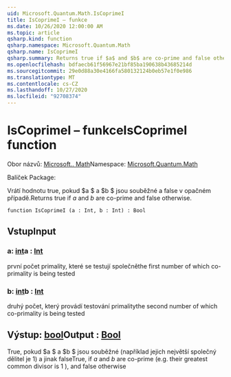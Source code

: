 ```yaml
---
uid: Microsoft.Quantum.Math.IsCoprimeI
title: IsCoprimeI – funkce
ms.date: 10/26/2020 12:00:00 AM
ms.topic: article
qsharp.kind: function
qsharp.namespace: Microsoft.Quantum.Math
qsharp.name: IsCoprimeI
qsharp.summary: Returns true if $a$ and $b$ are co-prime and false otherwise.
ms.openlocfilehash: bdfaecb61f56967e21bf85ba190638b43685214d
ms.sourcegitcommit: 29e0d88a30e4166fa580132124b0eb57e1f0e986
ms.translationtype: MT
ms.contentlocale: cs-CZ
ms.lasthandoff: 10/27/2020
ms.locfileid: "92708374"
---
```

# <a name="iscoprimei-function"></a><span data-ttu-id="df1a8-102">IsCoprimeI – funkce</span><span class="sxs-lookup"><span data-stu-id="df1a8-102">IsCoprimeI function</span></span>

<span data-ttu-id="df1a8-103">Obor názvů: [Microsoft.. Math](xref:Microsoft.Quantum.Math)</span><span class="sxs-lookup"><span data-stu-id="df1a8-103">Namespace: [Microsoft.Quantum.Math](xref:Microsoft.Quantum.Math)</span></span>

<span data-ttu-id="df1a8-104">Balíček [](https://nuget.org/packages/)</span><span class="sxs-lookup"><span data-stu-id="df1a8-104">Package: [](https://nuget.org/packages/)</span></span>


<span data-ttu-id="df1a8-105">Vrátí hodnotu true, pokud $a $ a $b $ jsou souběžné a false v opačném případě.</span><span class="sxs-lookup"><span data-stu-id="df1a8-105">Returns true if $a$ and $b$ are co-prime and false otherwise.</span></span>

```qsharp
function IsCoprimeI (a : Int, b : Int) : Bool
```


## <a name="input"></a><span data-ttu-id="df1a8-106">Vstup</span><span class="sxs-lookup"><span data-stu-id="df1a8-106">Input</span></span>

### <a name="a--int"></a><span data-ttu-id="df1a8-107">a: [int](xref:microsoft.quantum.lang-ref.int)</span><span class="sxs-lookup"><span data-stu-id="df1a8-107">a : [Int](xref:microsoft.quantum.lang-ref.int)</span></span>

<span data-ttu-id="df1a8-108">první počet primality, které se testují společně</span><span class="sxs-lookup"><span data-stu-id="df1a8-108">the first number of which co-primality is being tested</span></span>


### <a name="b--int"></a><span data-ttu-id="df1a8-109">b: [int](xref:microsoft.quantum.lang-ref.int)</span><span class="sxs-lookup"><span data-stu-id="df1a8-109">b : [Int](xref:microsoft.quantum.lang-ref.int)</span></span>

<span data-ttu-id="df1a8-110">druhý počet, který provádí testování primality</span><span class="sxs-lookup"><span data-stu-id="df1a8-110">the second number of which co-primality is being tested</span></span>



## <a name="output--bool"></a><span data-ttu-id="df1a8-111">Výstup: [bool](xref:microsoft.quantum.lang-ref.bool)</span><span class="sxs-lookup"><span data-stu-id="df1a8-111">Output : [Bool](xref:microsoft.quantum.lang-ref.bool)</span></span>

<span data-ttu-id="df1a8-112">True, pokud $a $ a $b $ jsou souběžné (například jejich největší společný dělitel je 1) a jinak false</span><span class="sxs-lookup"><span data-stu-id="df1a8-112">True, if $a$ and $b$ are co-prime (e.g. their greatest common divisor is 1 ), and false otherwise</span></span>